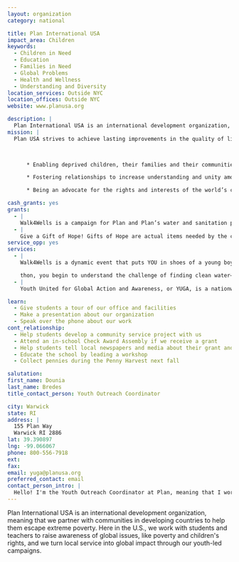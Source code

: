 ```yaml
---
layout: organization
category: national

title: Plan International USA
impact_area: Children
keywords: 
  - Children in Need
  - Education
  - Families in Need
  - Global Problems
  - Health and Wellness
  - Understanding and Diversity
location_services: Outside NYC
location_offices: Outside NYC
website: www.planusa.org

description: |
  Plan International USA is an international development organization, meaning that we partner with communities in developing countries to help them escape extreme poverty. Here in the U.S., we work with students and teachers to raise awareness of global issues, like poverty and children's rights, and we turn local service into global impact through our youth-led campaigns.
mission: |
  Plan USA strives to achieve lasting improvements in the quality of life of deprived children in developing countries by:

  

      * Enabling deprived children, their families and their communities to meet basic needs and to increase their ability to participate in and benefit from their societies;

      * Fostering relationships to increase understanding and unity among peoples of different cultures and countries; and

      * Being an advocate for the rights and interests of the world’s children.

cash_grants: yes
grants: 
  - |
    Walk4Wells is a campaign for Plan and Plan’s water and sanitation programs. It’s a walk-a-thon that’s designed to simulate the walk for water that millions of kids around the world have to make every day. Just $245 can help build a well, and the clean water will help kids stay healthy and stay in school. Learn more: www.walk4wells.org
  - |
    Give a Gift of Hope! Gifts of Hope are actual items needed by the communities where we work, and they can be anything--from a baby goat to school supplies for a student. Consider buying a gift that will help kids like you: $145 will equip a classroom, $220 will help a family start a garden, and $535 will help a family start a farm! Learn more: www.planusa.org/givedifferently
service_opp: yes
services: 
  - |
    Walk4Wells is a dynamic event that puts YOU in shoes of a young boy or girl who has to walk in search of water every day. When you, your family, your friends, and your community join together for a Walk4Wells walk-a-

    thon, you begin to understand the challenge of finding clean water—and become part of the solution. Visit www.walk4wells.org to take the first step!
  - |
    Youth United for Global Action and Awareness, or YUGA, is a nationwide network of ambitious young people who take action on world issues. Through campaigns and awareness-raising activities, YUGA members educate their schools and communities on global challenges and engage them in finding solutions. Join us for our latest campaign: www.planusa.org/youth

learn: 
  - Give students a tour of our office and facilities
  - Make a presentation about our organization
  - Speak over the phone about our work
cont_relationship: 
  - Help students develop a community service project with us
  - Attend an in-school Check Award Assembly if we receive a grant
  - Help students tell local newspapers and media about their grant and/or project with us
  - Educate the school by leading a workshop
  - Collect pennies during the Penny Harvest next fall

salutation: 
first_name: Dounia
last_name: Bredes
title_contact_person: Youth Outreach Coordinator

city: Warwick
state: RI
address: |
  155 Plan Way  
  Warwick RI 2886
lat: 39.390897
lng: -99.066067
phone: 800-556-7918
ext: 
fax: 
email: yuga@planusa.org
preferred_contact: email
contact_person_intro: |
  Hello! I'm the Youth Outreach Coordinator at Plan, meaning that I work with young people like you to raise awareness about important global issues, like poverty and children's rights, and to raise money to help. It's an awesome job; I love being a part of such an exciting team of young people working to make a difference. You can join us, too! Learn more: www.planusa.org/youth
---
```

Plan International USA is an international development organization, meaning that we partner with communities in developing countries to help them escape extreme poverty. Here in the U.S., we work with students and teachers to raise awareness of global issues, like poverty and children's rights, and we turn local service into global impact through our youth-led campaigns.